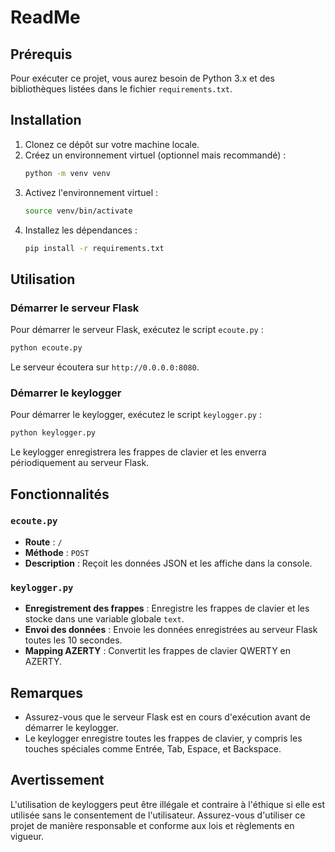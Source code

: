 # ReadMe

## Prérequis

Pour exécuter ce projet, vous aurez besoin de Python 3.x et des bibliothèques listées dans le fichier `requirements.txt`.

## Installation

1. Clonez ce dépôt sur votre machine locale.
2. Créez un environnement virtuel (optionnel mais recommandé) :
   ```bash
   python -m venv venv
   ```
3. Activez l'environnement virtuel :
     ```bash
     source venv/bin/activate
     ```
4. Installez les dépendances :
   ```bash
   pip install -r requirements.txt
   ```

## Utilisation

### Démarrer le serveur Flask

Pour démarrer le serveur Flask, exécutez le script `ecoute.py` :
```bash
python ecoute.py
```
Le serveur écoutera sur `http://0.0.0.0:8080`.

### Démarrer le keylogger

Pour démarrer le keylogger, exécutez le script `keylogger.py` :
```bash
python keylogger.py
```
Le keylogger enregistrera les frappes de clavier et les enverra périodiquement au serveur Flask.

## Fonctionnalités

### `ecoute.py`

- **Route** : `/`
- **Méthode** : `POST`
- **Description** : Reçoit les données JSON et les affiche dans la console.

### `keylogger.py`

- **Enregistrement des frappes** : Enregistre les frappes de clavier et les stocke dans une variable globale `text`.
- **Envoi des données** : Envoie les données enregistrées au serveur Flask toutes les 10 secondes.
- **Mapping AZERTY** : Convertit les frappes de clavier QWERTY en AZERTY.

## Remarques

- Assurez-vous que le serveur Flask est en cours d'exécution avant de démarrer le keylogger.
- Le keylogger enregistre toutes les frappes de clavier, y compris les touches spéciales comme Entrée, Tab, Espace, et Backspace.

## Avertissement

L'utilisation de keyloggers peut être illégale et contraire à l'éthique si elle est utilisée sans le consentement de l'utilisateur. Assurez-vous d'utiliser ce projet de manière responsable et conforme aux lois et règlements en vigueur.